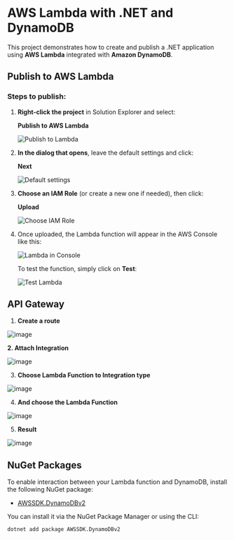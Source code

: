 # AWS Lambda with .NET and DynamoDB

This project demonstrates how to create and publish a .NET application using **AWS Lambda** integrated with **Amazon DynamoDB**.

## Publish to AWS Lambda

### Steps to publish:

1. **Right-click the project** in Solution Explorer and select:

   **Publish to AWS Lambda**

   ![Publish to Lambda](https://github.com/user-attachments/assets/8b8a4b44-d25d-481f-9fc8-3cc5cb87a992)

2. **In the dialog that opens**, leave the default settings and click:

   **Next**

   ![Default settings](https://github.com/user-attachments/assets/7ab0ca42-3e6b-4120-84fb-9f9e50c85368)

3. **Choose an IAM Role** (or create a new one if needed), then click:

   **Upload**

   ![Choose IAM Role](https://github.com/user-attachments/assets/065e220d-f360-4a71-8c4d-3d639e473cb2)

4. Once uploaded, the Lambda function will appear in the AWS Console like this:

   ![Lambda in Console](https://github.com/user-attachments/assets/3feb43e0-462c-43c9-ab71-0f377d3db622)

   To test the function, simply click on **Test**:

   ![Test Lambda](https://github.com/user-attachments/assets/154c3726-a6ff-46e3-9bf2-6b7075017d03)

## API Gateway

1. **Create a route**

![image](https://github.com/user-attachments/assets/ef5e67bd-10e2-4439-a606-3243acdfea0c)

**2. Attach Integration**

![image](https://github.com/user-attachments/assets/e4477341-668b-437a-9a22-6c605fb4c87e)

3. **Choose Lambda Function to Integration type**

![image](https://github.com/user-attachments/assets/45206901-cd3f-431b-abc0-2513239d7fde)

4. **And choose the Lambda Function**

![image](https://github.com/user-attachments/assets/fe412ee0-2261-4edd-902e-80295b2ec65a)

5. **Result**

![image](https://github.com/user-attachments/assets/de36cbce-d971-4c1c-98e0-4adf05ec2da6)




## NuGet Packages

To enable interaction between your Lambda function and DynamoDB, install the following NuGet package:

- [AWSSDK.DynamoDBv2](https://www.nuget.org/packages/AWSSDK.DynamoDBv2)

You can install it via the NuGet Package Manager or using the CLI:

```bash
dotnet add package AWSSDK.DynamoDBv2
